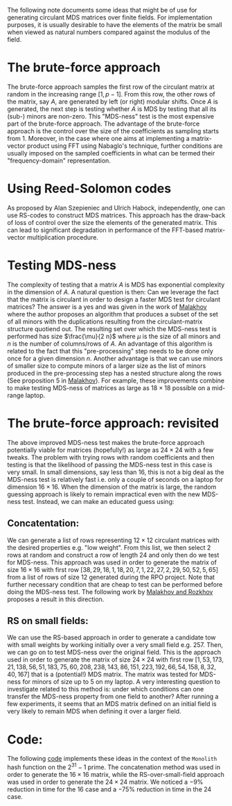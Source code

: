 The following note documents some ideas that might be of use for generating circulant MDS matrices over finite fields. For implementation purposes, it is usually desirable to have the elements of the matrix be small when viewed as natural numbers compared against the modulus of the field.

# The brute-force approach
The brute-force approach samples the first row of the circulant matrix at random in the increasing range $[1, p-1]$. From this row, the other rows of the matrix, say $A$, are generated by left (or right) modular shifts.
Once $A$ is generated, the next step is testing whether $A$ is MDS by testing that all its (sub-) minors are non-zero. This "MDS-ness" test is the most expensive part of the brute-force approach.
The advantage of the brute-force approach is the control over the size of the coefficients as sampling starts from $1$. Moreover, in the case where one aims at implementing a matrix-vector product using FFT using Nabaglo's technique, further conditions are usually imposed on the sampled coefficients in what can be termed their "frequency-domain" representation.

# Using Reed-Solomon codes
As proposed by Alan Szepieniec and Ulrich Habock, independently, one can use RS-codes to construct MDS matrices. This approach has the draw-back of loss of control over the size the elements of the generated matrix. This can lead to significant degradation in performance of the FFT-based matrix-vector multiplication procedure.

# Testing MDS-ness
The complexity of testing that a matrix $A$ is MDS has exponential complexity in the dimension of $A$. A natural question is then:
Can we leverage the fact that the matrix is circulant in order to design a faster MDS test for circulant matrices?
The answer is a yes and was given in the work of [Malakhov](https://arxiv.org/abs/2110.13325) where the author proposes an algorithm that produces a subset of the set of all minors with the duplications resulting from the circulant-matrix structure quotiend out. The resulting set over which the MDS-ness test is performed has size $\frac{\mu}{2 n}$ where $\mu$ is the size of all minors and $n$ is the number of columns/rows of $A$. An advantage of this algorithm is related to the fact that this "pre-processing" step needs to be done only once for a given dimension $n$. Another advantage is that we can use minors of smaller size to compute minors of a larger size as the list of minors produced in the pre-processing step has a nested structure along the rows (See proposition 5 in [Malakhov](https://arxiv.org/abs/2110.13325)).
For example, these improvements combine to make testing MDS-ness of matrices as large as $18\times 18$ possible on a mid-range laptop.

# The brute-force approach: revisited
The above improved MDS-ness test makes the brute-force approach potentially viable for matrices (hopefully!) as large as $24\times 24$ with a few tweaks.
The problem with trying rows with random coefficients and then testing is that the likelihood of passing the MDS-ness test in this case is very small. In small dimensions, say less than $16$, this is not a big deal as the MDS-ness test is relatively fast i.e. only a couple of seconds on a laptop for dimension $16\times 16$. When the dimension of the matrix is large, the random guessing approach is likely to remain impractical even with the new MDS-ness test. Instead, we can make an educated guess using:

## Concatentation: 
We can generate a list of rows representing $12 \times 12$ circulant matrices with the desired properties e.g. "low weight". From this list, we then select $2$ rows at random and construct a row of length $24$ and only then do we test for MDS-ness. This approach was used in order to generate the matrix of size $16\times 16$ with first row $[38, 29, 18, 1, 18, 20, 7, 1, 22, 27, 2, 29, 50, 52, 5, 65]$ from a list of rows of size $12$ generated during the RPO project. Note that further necessary condition that are cheap to test can be performed before doing the MDS-ness test. The following work by [Malakhov and Rozkhov](https://www.mathnet.ru/php/archive.phtml?wshow=paper&jrnid=pdm&paperid=767&option_lang=eng) proposes a result in this direction.

## RS on small fields:
We can use the RS-based approach in order to generate a candidate tow with small weights by working initially over a very small field e.g. $257$. Then, we can go on to test MDS-ness over the original field. This is the approach used in order to generate the matrix of size $24\times 24$ with first row $[1, 53, 173, 21, 138, 56, 51, 183, 75, 60, 208, 238, 143, 86, 151, 223, 192, 66, 54, 158, 8, 32, 40, 167]$ that is a (potential!) MDS matrix. The matrix was tested for MDS-ness for minors of size up to $5$ on my laptop. A very interesting question to investigate related to this method is: under which conditions can one transfer the MDS-ness property from one field to another? After running a few experiments, it seems that an MDS matrix defined on an initial field is very likely to remain MDS when defining it over a larger field.

# Code:

The following [code](https://github.com/Al-Kindi-0/mono) implements these ideas in the context of the `Monolith` hash function on the $2^{31} - 1$ prime. The concatenation method was used in order to generate the $16\times 16$ matrix, while the RS-over-small-field approach was used in order to generate the $24 \times 24$ matrix. We noticed a $-9$% reduction in time for the $16$ case and a $-75$% reduction in time in the $24$ case.
